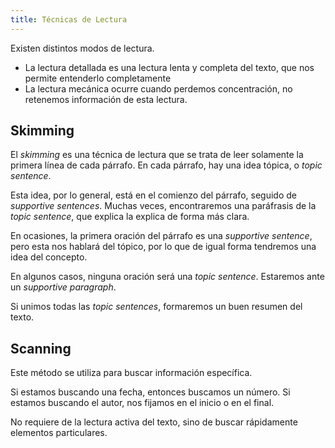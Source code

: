 ```yaml
---
title: Técnicas de Lectura
---
```


Existen distintos modos de lectura.

- La lectura detallada es una lectura lenta y completa del texto, que nos permite entenderlo completamente
- La lectura mecánica ocurre cuando perdemos concentración, no retenemos información de esta lectura.

## Skimming

El *skimming* es una técnica de lectura que se trata de leer solamente la primera línea de cada párrafo. En cada párrafo, hay una idea tópica, o *topic sentence*.

Esta idea, por lo general, está en el comienzo del párrafo, seguido de *supportive sentences*. Muchas veces, encontraremos una paráfrasis de la *topic sentence*, que explica la explica de forma más clara.

En ocasiones, la primera oración del párrafo es una *supportive sentence*, pero esta nos hablará del tópico, por lo que de igual forma tendremos una idea del concepto.

En algunos casos, ninguna oración será una *topic sentence*. Estaremos ante un *supportive paragraph*.

Si unimos todas las *topic sentences*, formaremos un buen resumen del texto.

## Scanning

Este método se utiliza para buscar información específica.

Si estamos buscando una fecha, entonces buscamos un número. Si estamos buscando el autor, nos fijamos en el inicio o en el final.

No requiere de la lectura activa del texto, sino de buscar rápidamente elementos particulares.
